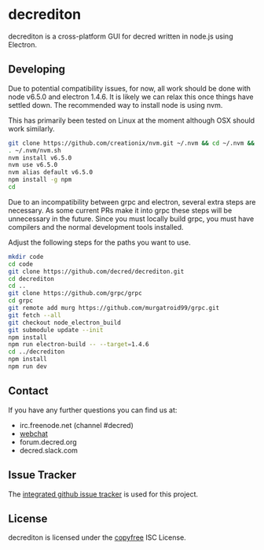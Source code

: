 # decrediton

decrediton is a cross-platform GUI for decred written in node.js using
Electron.

## Developing

Due to potential compatibility issues, for now, all work should be
done with node v6.5.0 and electron 1.4.6.  It is likely we can relax
this once things have settled down.  The recommended way to install
node is using nvm.

This has primarily been tested on Linux at the moment although OSX
should work similarly.

``` bash
git clone https://github.com/creationix/nvm.git ~/.nvm && cd ~/.nvm && git checkout `git describe --abbrev=0 --tags`
. ~/.nvm/nvm.sh
nvm install v6.5.0
nvm use v6.5.0
nvm alias default v6.5.0
npm install -g npm
cd
```

Due to an incompatibility between grpc and electron, several extra
steps are necessary.  As some current PRs make it into grpc these
steps will be unnecessary in the future.  Since you must locally build
grpc, you must have compilers and the normal development tools
installed.

Adjust the following steps for the paths you want to use.

``` bash
mkdir code
cd code
git clone https://github.com/decred/decrediton.git
cd decrediton
cd ..
git clone https://github.com/grpc/grpc
cd grpc
git remote add murg https://github.com/murgatroid99/grpc.git
git fetch --all
git checkout node_electron_build
git submodule update --init
npm install
npm run electron-build -- --target=1.4.6
cd ../decrediton
npm install
npm run dev
```

## Contact

If you have any further questions you can find us at:

- irc.freenode.net (channel #decred)
- [webchat](https://webchat.freenode.net/?channels=decred)
- forum.decred.org
- decred.slack.com

## Issue Tracker

The
[integrated github issue tracker](https://github.com/decred/decrediton/issues)
is used for this project.

## License

decrediton is licensed under the [copyfree](http://copyfree.org) ISC License.

